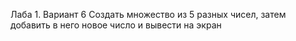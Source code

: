 Лаба 1. Вариант 6
Создать множество из 5 разных чисел, затем добавить в него новое число и вывести на экран
